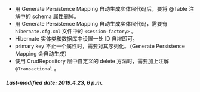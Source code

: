 + 用 Generate Persistence Mapping 自动生成实体层代码后，要将 @Table 注解中的 schema 属性删掉。
+ 用 Generate Persistence Mapping 自动生成实体层代码，需要有 `hibernate.cfg.xml` 文件中的 `<session-factory>` 。
+ Hibernate 实体类和数据库中设置一处 ID 自增即可。
+ primary key 不止一个属性时，需要对其序列化。（Generate Persistence Mapping 会自动生成）
+ 使用 CrudRepository 层中自定义的 delete 方法时，需要加上注解 `@Transactional` 。

##### Last-modified date: 2019.4.23, 6 p.m.

